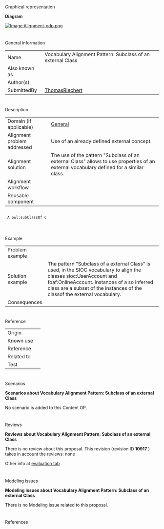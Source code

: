 # 

 Graphical representation



__Diagram__ 





[![Image:Alignment-odp.png](../../images/6/65/Alignment-odp.png)](../../Image/Alignment-odp.png "Image:Alignment-odp.png")





# 

 General information




|  |  |
| --- | --- |
|  Name  |  Vocabulary Alignment Pattern: Subclass of an external Class  |
|  Also known as  |  |
|  Author(s)  |  |
|  SubmittedBy  | [ThomasRiechert](../../User/ThomasRiechert "User:ThomasRiechert")  |



  





# 

 Description




|  |  |
| --- | --- |
|  Domain (if applicable)  | [General](http://ontologydesignpatterns.org/wiki/index.php?title=General&action=edit&redlink=1 "General (not yet written)")  |
|  Alignment problem addressed  |  Use of an already defined external concept.  |
|  Alignment solution  |  The use of the pattern "Subclass of an external Class" allows to use properties of an external vocabulary defined for a similar class.  |
|  Alignment workflow  |  |
|  Reusable component  |  |



```

 A owl:subClassOf C
 

```


  





# 

 Example




|  |  |
| --- | --- |
|  Problem example  |  |
|  Solution example  |  The pattern "Subclass of a external Class" is used, in the SIOC vocabulary to align the classes sioc:UserAccount and foaf:OnlineAccount. Instances of a  so inferred class are a subset of the instances of the classof the external vocabulary.  |
|  Consequences  |  |



  





# 

 Reference




|  |  |
| --- | --- |
|  Origin  |  |
|  Known use  |  |
|  Reference  |  |
|  Related to  |  |
|  Test  |  |



  





# 

 Scenarios




__Scenarios about Vocabulary Alignment Pattern: Subclass of an external Class__ 


 No scenario is added to this Content OP.
 




# 

 Reviews




__Reviews about Vocabulary Alignment Pattern: Subclass of an external Class__ 


 There is no review about this proposal.
This revision (revision ID
 __10917__ 
 ) takes in account the reviews: none
 



 Other info at
 [evaluation tab](http://ontologydesignpatterns.org/wiki/index.php?title=Submissions:Vocabulary_Alignment_Pattern:_Subclass_of_an_external_Class&action=evaluation "http://ontologydesignpatterns.org/wiki/index.php?title=Submissions:Vocabulary_Alignment_Pattern:_Subclass_of_an_external_Class&action=evaluation") 





  





# 

 Modeling issues




__Modeling issues about Vocabulary Alignment Pattern: Subclass of an external Class__ 


 There is no Modeling issue related to this proposal.
 




  





# 

 References